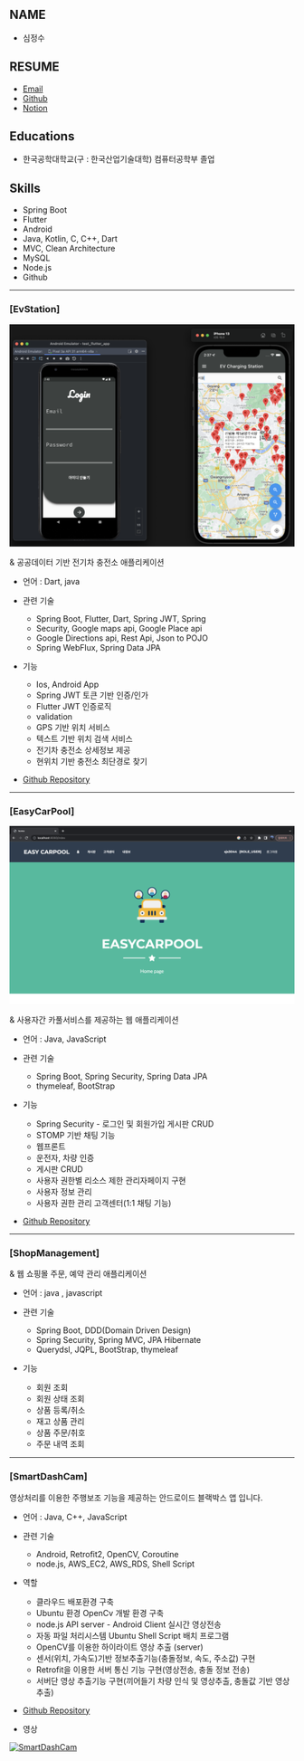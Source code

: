 ## NAME
- 심정수



## RESUME
- [Email](mailto:simking95@google.com)
- [Github](https://github.com/simjeongsoo)
- [Notion](https://jeongsu-portfolio.notion.site/f1eed8b3984648b68dc4d947c5ee4309)


## **Educations**

- 한국공학대학교(구 : 한국산업기술대학) 컴퓨터공학부 졸업


## **Skills**

- Spring Boot
- Flutter
- Android
- Java, Kotlin, C, C++, Dart
- MVC, Clean Architecture
- MySQL
- Node.js
- Github

--------------------

### [EvStation]

<img width="634" alt="springflutterapp" src="https://github.com/simjeongsoo/Resume/blob/master/images/springflutterapp.png?raw=true">


& 공공데이터 기반 전기차 충전소 애플리케이션

- 언어 : Dart, java
- 관련 기술
  - Spring Boot, Flutter, Dart, Spring JWT, Spring 
  - Security, Google maps api, Google Place api
  - Google Directions api, Rest Api, Json to POJO
  - Spring WebFlux, Spring Data JPA


- 기능
  - Ios, Android App
  - Spring JWT 토큰 기반 인증/인가
  - Flutter JWT 인증로직 
  - validation
  - GPS 기반 위치 서비스
  - 텍스트 기반 위치 검색 서비스 
  - 전기차 충전소 상세정보 제공 
  - 현위치 기반 충전소 최단경로 찾기
- [Github Repository](https://github.com/simjeongsoo/spring-flutter)

--------------------------
### [EasyCarPool]

<img width="634" alt="easyCarPool" src="https://github.com/simjeongsoo/Resume/blob/master/images/EasyCarPool.png?raw=true">


& 사용자간 카풀서비스를 제공하는 웹 애플리케이션

- 언어 : Java, JavaScript
- 관련 기술
  - Spring Boot, Spring Security, Spring Data JPA
  - thymeleaf, BootStrap

- 기능
    - Spring Security - 로그인 및 회원가입 게시판 CRUD
    - STOMP 기반 채팅 기능
    - 웹프론트
    - 운전자, 차량 인증
    - 게시판 CRUD
    - 사용자 권한별 리소스 제한 관리자페이지 구현
    - 사용자 정보 관리
    - 사용자 권한 관리 고객센터(1:1 채팅 기능)
  

- [Github Repository](https://github.com/simjeongsoo/CarPoolService/tree/master/WebCarPool)


--------------------------

### [ShopManagement]

& 웹 쇼핑몰 주문, 예약 관리 애플리케이션

- 언어 : java , javascript
- 관련 기술
  - Spring Boot, DDD(Domain Driven Design)
  - Spring Security, Spring MVC, JPA Hibernate
  - Querydsl, JQPL, BootStrap, thymeleaf
  
- 기능
  - 회원 조회
  - 회원 상태 조회
  - 상품 등록/취소
  - 재고 상품 관리
  - 상품 주문/취호
  - 주문 내역 조회

--------------------------

### [SmartDashCam]

영상처리를 이용한 주행보조 기능을 제공하는 안드로이드 블랙박스 앱 입니다.

- 언어 : Java, C++, JavaScript
- 관련 기술
  - Android, Retrofit2, OpenCV, Coroutine
  - node.js, AWS_EC2, AWS_RDS, Shell Script

- 역할 
  - 클라우드 배포환경 구축
  - Ubuntu 환경 OpenCv 개발 환경 구축
  - node.js API server - Android Client 실시간 영상전송
  - 자동 파일 처리시스템 Ubuntu Shell Script 배치 프로그램
  - OpenCV를 이용한 하이라이트 영상 추출 (server)
  - 센서(위치, 가속도)기반 정보추출기능(충돌정보, 속도, 주소값) 구현
  - Retrofit을 이용한 서버 통신 기능 구현(영상전송, 충돌 정보 전송)
  - 서버단 영상 추출기능 구현(끼어들기 차량 인식 및 영상추출, 충돌값 기반 영상 추출)
- [Github Repository](https://github.com/simjeongsoo/Team_Easy_dashcam)


- 영상

[![SmartDashCam](https://i9.ytimg.com/vi_webp/D_NHKn3G3aE/mq3.webp?sqp=COiGlJ8G-oaymwEmCMACELQB8quKqQMa8AEB-AHUBoAC4AOKAgwIABABGCMgZSgaMA8=&rs=AOn4CLCz1Pe0sOuq3XgtDfEQjbsh8XlVig)](https://youtu.be/D_NHKn3G3aE)
